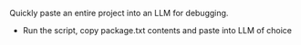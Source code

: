 Quickly paste an entire project into an LLM for debugging.
- Run the script, copy package.txt contents and paste into LLM of choice
